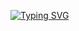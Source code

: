 
[![Typing SVG](https://readme-typing-svg.demolab.com/?lines=Olá+Meu+nome+é+Isaque;Estudo+Redes+de+Commputadores+na+Estácio;Atualmente+estou+apredendo+e+atuando+em+DevSecOps+e+Cloud+Computing;Tenho+interesse+de+desenvolvimento+em+back-end+quanto+Front-end;Seja+Muito(@)+Bem-Vindo)](https://git.io/typing-svg)
